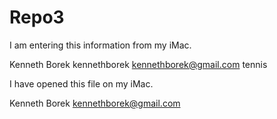 # Repo3

I am entering this information from my iMac.

Kenneth Borek 
kennethborek
kennethborek@gmail.com
tennis

I have opened this file on my iMac.

Kenneth Borek
kennethborek@gmail.com